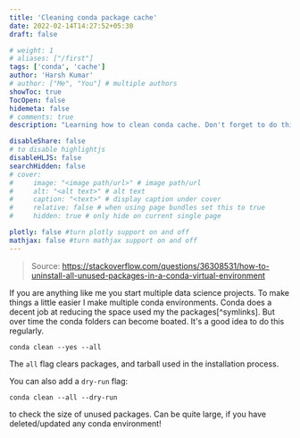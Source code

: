```yaml
---
title: 'Cleaning conda package cache'
date: 2022-02-14T14:27:52+05:30
draft: false

# weight: 1
# aliases: ["/first"]
tags: ['conda', 'cache']
author: 'Harsh Kumar'
# author: ["Me", "You"] # multiple authors
showToc: true
TocOpen: false
hidemeta: false
# comments: true
description: "Learning how to clean conda cache. Don't forget to do this regularly"

disableShare: false
# to disable highlightjs
disableHLJS: false
searchHidden: false
# cover:
#     image: "<image path/url>" # image path/url
#     alt: "<alt text>" # alt text
#     caption: "<text>" # display caption under cover
#     relative: false # when using page bundles set this to true
#     hidden: true # only hide on current single page

plotly: false #turn plotly support on and off
mathjax: false #turn mathjax support on and off
---
```


> Source: <https://stackoverflow.com/questions/36308531/how-to-uninstall-all-unused-packages-in-a-conda-virtual-environment>

If you are anything like me you start multiple data science projects. To make things a little easier I make multiple conda environments. Conda does a decent job at reducing the space used my the packages[^symlinks]. But over time the conda folders can become boated. It's a good idea to do this regularly.

```conda
conda clean --yes --all
```

The `all` flag clears packages, and tarball used in the installation process.

You can also add a `dry-run` flag:

```conda
conda clean --all --dry-run
```

to check the size of unused packages. Can be quite large, if you have deleted/updated any conda environment!

[^symlink]: It creates symlinks to the same shared folder for all the environments.
